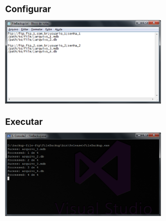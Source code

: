 # Configurar
![alt text](https://raw.githubusercontent.com/samuel-oldra/Backup-File-FTP/main/README_IMGS/1.png)
# Executar
![alt text](https://raw.githubusercontent.com/samuel-oldra/Backup-File-FTP/main/README_IMGS/2.png)